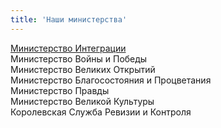 ```yaml
---
title: 'Наши министерства'
---
```


[ Министерство Интеграции  ](http://lambopedia.mak-radio.nichost.ru/admin/pages/svyashennoe-korolevstvo-lambotero/ministerstvo-integracii)  
 Министерство Войны и Победы  
 Министерство Великих Открытий  
 Министерство Благосостояния и Процветания  
 Министерство Правды  
 Министерство Великой Культуры  
 Королевская Cлужба Ревизии и Контроля  
 